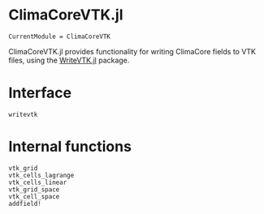 # ClimaCoreVTK.jl

```@meta
CurrentModule = ClimaCoreVTK
```

ClimaCoreVTK.jl provides functionality for writing ClimaCore fields to VTK files, using the [WriteVTK.jl](https://github.com/jipolanco/WriteVTK.jl) package.

# Interface

```@docs
writevtk
```

# Internal functions

```@docs
vtk_grid
vtk_cells_lagrange
vtk_cells_linear
vtk_grid_space
vtk_cell_space
addfield!
```